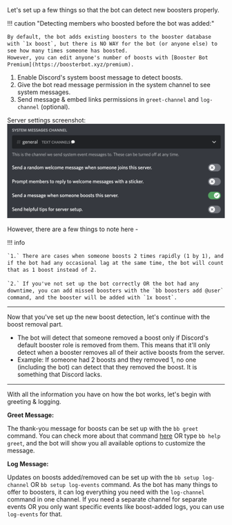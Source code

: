 Let's set up a few things so that the bot can detect new boosters properly.

!!! caution "Detecting members who boosted before the bot was added:"

    By default, the bot adds existing boosters to the booster database with `1x boost`, but there is NO WAY for the bot (or anyone else) to see how many times someone has boosted.
    However, you can edit anyone's number of boosts with [Booster Bot Premium](https://boosterbot.xyz/premium).

1. Enable Discord's system boost message to detect boosts.
2. Give the bot read message permission in the system channel to see system messages.
3. Send message & embed links permissions in `greet-channel` and `log-channel` (optional).

Server settings screenshot:
![Server settings screenshot](./images/server-settings.png)

However, there are a few things to note here -

!!! info

    `1.` There are cases when someone boosts 2 times rapidly (1 by 1), and if the bot had any occasional lag at the same time, the bot will count that as 1 boost instead of 2.

    `2.` If you've not set up the bot correctly OR the bot had any downtime, you can add missed boosters with the `bb boosters add @user` command, and the booster will be added with `1x boost`.

---

Now that you've set up the new boost detection, let's continue with the boost removal part.

-   The bot will detect that someone removed a boost only if Discord's default booster role is removed from them. This means that it'll only detect when a booster removes all of their active boosts from the server.
-   Example: If someone had 2 boosts and they removed 1, no one (including the bot) can detect that they removed the boost. It is something that Discord lacks.

---

With all the information you have on how the bot works, let's begin with greeting & logging.

**Greet Message:**

The thank-you message for boosts can be set up with the `bb greet` command. You can check more about that command [here](/commands/greet) OR type `bb help greet`, and the bot will show you all available options to customize the message.

**Log Message:**

Updates on boosts added/removed can be set up with the `bb setup log-channel` OR `bb setup log-events` command. As the bot has many things to offer to boosters, it can log everything you need with the `log-channel` command in one channel. If you need a separate channel for separate events OR you only want specific events like boost-added logs, you can use `log-events` for that.
